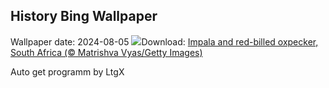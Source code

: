## History Bing Wallpaper
Wallpaper date: 2024-08-05
![](https://www.bing.com/th?id=OHR.ImpalaOxpecker_EN-US6835989068_UHD.jpg&w=1000)Download: [Impala and red-billed oxpecker, South Africa (© Matrishva Vyas/Getty Images)](https://www.bing.com/th?id=OHR.ImpalaOxpecker_EN-US6835989068_UHD.jpg)

Auto get programm by LtgX
